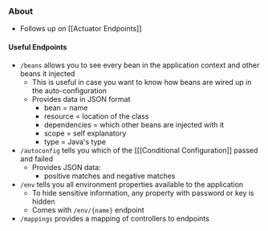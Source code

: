 ### About
- Follows up on [[Actuator Endpoints]]
#### Useful Endpoints
* `/beans` allows you to see every bean in the application context and other beans it injected
	* This is useful in case you want to know how beans are wired up in the auto-configuration
	* Provides data in JSON format
		* bean = name
		* resource = location of the class
		* dependencies = which other beans are injected with it
		* scope = self explanatory
		* type = Java's type
* `/autoconfig` tells you which of the [[[Conditional Configuration]] passed and failed
	* Provides JSON data:
		* positive matches and negative matches
* `/env` tells you all environment properties available to the application
	* To hide sensitive information, any property with password or key is hidden
	* Comes with `/env/{name}` endpoint
* `/mappings` provides a mapping of controllers to endpoints
